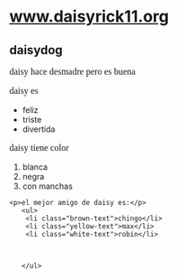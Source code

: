 # www.daisyrick11.org
<!DOCTYPE html>
 
<style>

p{
    font-size: 16px;
    font-family: fantasy;
}

 
</style>


<h2 class="blue-text">daisydog</h2>
<main>
   <p >daisy hace desmadre pero es buena</p>

   <div>
    <p>daisy es</p>
    <ul>
      <li>feliz</li>
      <li>triste</li>
      <li>divertida</li>
    </ul>
    <p>daisy tiene color</p>
    <ol>
      <li class="white-text">blanca</li>
      <li>negra</li>
      <li class="green-text"> con manchas</li>
    </ol>
     
    <p>el mejor amigo de daisy es:</p>
       <ul>
        <li class="brown-text">chingo</li>
        <li class="yellow-text">max</li>
        <li class="white-text">robin</li>



       </ul>
  </div>













</main>
